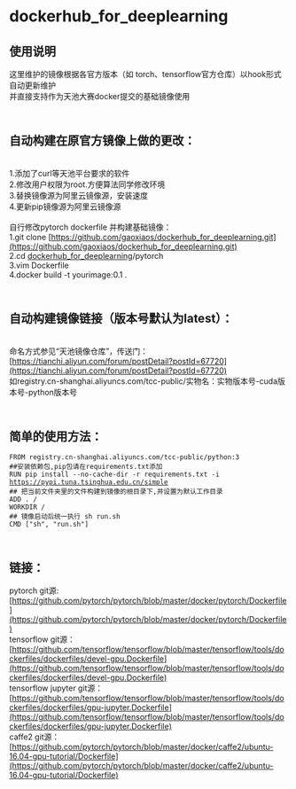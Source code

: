 # dockerhub_for_deeplearning

## 使用说明<br />
这里维护的镜像根据各官方版本（如 torch、tensorflow官方仓库）以hook形式自动更新维护<br />并直接支持作为天池大赛docker提交的基础镜像使用<br />
## <br />自动构建在原官方镜像上做的更改：
<br />1.添加了curl等天池平台要求的软件<br />2.修改用户权限为root.方便算法同学修改环境<br />3.替换镜像源为阿里云镜像源，安装速度<br />4.更新pip镜像源为阿里云镜像源<br />
<br />自行修改pytorch dockerfile 并构建基础镜像：<br />1.git clone [https://github.com/gaoxiaos/dockerhub_for_deeplearning.git](https://github.com/gaoxiaos/dockerhub_for_deeplearning.git)<br />2.cd [dockerhub_for_deeplearning](https://github.com/gaoxiaos/dockerhub_for_deeplearning.git)/pytorch<br />3.vim Dockerfile<br />4.docker build -t yourimage:0.1 .<br />
## <br />自动构建镜像链接（版本号默认为latest）：
<br />命名方式参见“天池镜像仓库”，传送门：[https://tianchi.aliyun.com/forum/postDetail?postId=67720](https://tianchi.aliyun.com/forum/postDetail?postId=67720)<br />如registry.cn-shanghai.aliyuncs.com/tcc-public/实物名：实物版本号-cuda版本号-python版本号<br />
## <br />简单的使用方法：<br />
`FROM registry.cn-shanghai.aliyuncs.com/tcc-public/python:3`<br />`##安装依赖包,pip包请在requirements.txt添加`<br />`RUN pip install --no-cache-dir -r requirements.txt -i `[`https://pypi.tuna.tsinghua.edu.cn/simple`](https://pypi.tuna.tsinghua.edu.cn/simple)<br />`## 把当前文件夹里的文件构建到镜像的根目录下,并设置为默认工作目录`<br />`ADD . /`<br />`WORKDIR /`<br />`## 镜像启动后统一执行 sh run.sh`<br />`CMD ["sh", "run.sh"]`<br />
## <br />链接：<br />
pytorch git源:[https://github.com/pytorch/pytorch/blob/master/docker/pytorch/Dockerfile](https://github.com/pytorch/pytorch/blob/master/docker/pytorch/Dockerfile)<br />tensorflow git源：[https://github.com/tensorflow/tensorflow/blob/master/tensorflow/tools/dockerfiles/dockerfiles/devel-gpu.Dockerfile](https://github.com/tensorflow/tensorflow/blob/master/tensorflow/tools/dockerfiles/dockerfiles/devel-gpu.Dockerfile)<br />tensorflow jupyter git源：[https://github.com/tensorflow/tensorflow/blob/master/tensorflow/tools/dockerfiles/dockerfiles/gpu-jupyter.Dockerfile](https://github.com/tensorflow/tensorflow/blob/master/tensorflow/tools/dockerfiles/dockerfiles/gpu-jupyter.Dockerfile)<br />caffe2 git源：[https://github.com/pytorch/pytorch/blob/master/docker/caffe2/ubuntu-16.04-gpu-tutorial/Dockerfile](https://github.com/pytorch/pytorch/blob/master/docker/caffe2/ubuntu-16.04-gpu-tutorial/Dockerfile)<br />

